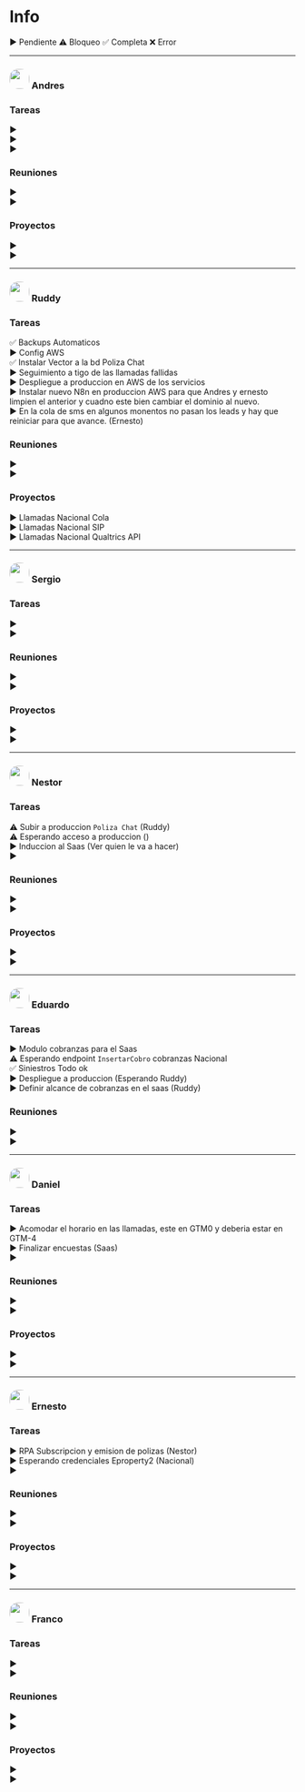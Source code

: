 
# Info

▶️ Pendiente 
⚠️ Bloqueo 
✅ Completa 
❌ Error


---
### <img alt="" src="https://avatars.githubusercontent.com/u/190029028?s=40&v=4" width="35px" style="border-radius:15px"/> Andres



### Tareas

▶️   
▶️   
▶️   

### Reuniones

▶️   
▶️ 

### Proyectos

▶️   
▶️ 

---
### <img alt="" src="https://avatars.githubusercontent.com/u/7370358?v=4" width="35px" style="border-radius:15px"/> Ruddy


### Tareas

✅ Backups Automaticos  
▶️ Config AWS  
✅ Instalar Vector a la bd Poliza Chat  
▶️ Seguimiento a tigo de las llamadas fallidas   
▶️ Despliegue a produccion en AWS de los servicios  
▶️ Instalar nuevo N8n en produccion AWS para que Andres y ernesto limpien el anterior y cuadno este bien cambiar el dominio al nuevo.  
▶️ En la cola de sms en algunos monentos no pasan los leads y hay que reiniciar para que avance. (Ernesto)



### Reuniones

▶️   
▶️ 

### Proyectos

▶️ Llamadas Nacional Cola  
▶️ Llamadas Nacional SIP  
▶️ Llamadas Nacional Qualtrics API  


---
### <img alt="" src="https://avatars.githubusercontent.com/u/203130737?s=96&v=4" width="35px" style="border-radius:15px"/> Sergio


### Tareas

▶️   
▶️ 


### Reuniones

▶️   
▶️ 

### Proyectos

▶️   
▶️ 

---
### <img alt="" src="https://avatars.githubusercontent.com/u/87881011?s=40&v=4" width="35px" style="border-radius:15px"/> Nestor


### Tareas

⚠️ Subir a produccion `Poliza Chat` (Ruddy)  
⚠️ Esperando acceso a produccion ()  
▶️ Induccion al Saas (Ver quien le va a hacer)  
▶️   

### Reuniones

▶️   
▶️ 


### Proyectos

▶️   
▶️ 


---
### <img alt="" src="https://avatars.githubusercontent.com/u/52632798?s=40&v=4" width="35px" style="border-radius:15px"/> Eduardo


### Tareas

▶️ Modulo cobranzas para el Saas  
⚠️ Esperando endpoint `InsertarCobro` cobranzas Nacional  
✅ Siniestros Todo ok  
▶️ Despliegue a produccion (Esperando Ruddy)  
▶️ Definir alcance de cobranzas en el saas (Ruddy) 

### Reuniones

▶️   
▶️ 

---
### <img alt="" src="https://avatars.githubusercontent.com/u/88285208?s=40&v=4" width="35px" style="border-radius:15px"/> Daniel


### Tareas

▶️ Acomodar el horario en las llamadas, este en GTM0 y deberia estar en GTM-4  
▶️ Finalizar encuestas (Saas)  
▶️ 

### Reuniones

▶️   
▶️ 


### Proyectos

▶️   
▶️ 


---
### <img alt="" src="https://avatars.githubusercontent.com/u/219041156?s=40&v=4" width="35px" style="border-radius:15px"/> Ernesto



### Tareas

▶️ RPA Subscripcion y emision de polizas (Nestor)   
▶️ Esperando credenciales Eproperty2 (Nacional)   
▶️ 

### Reuniones

▶️   
▶️ 


### Proyectos

▶️   
▶️ 


---
### <img alt="" src="https://avatars.githubusercontent.com/u/56702726?s=40&v=4" width="35px" style="border-radius:15px"/> Franco



### Tareas

▶️   
▶️ 


### Reuniones

▶️   
▶️ 

### Proyectos

▶️   
▶️ 


